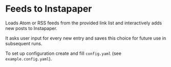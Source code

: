 # Feeds to Instapaper

Loads Atom or RSS feeds from the provided link list and interactively adds new posts to Instapaper.

It asks user input for every new entry and saves this choice for future use in subsequent runs.

To set up configuration create and fill `config.yaml` (see `example.config.yaml`).
